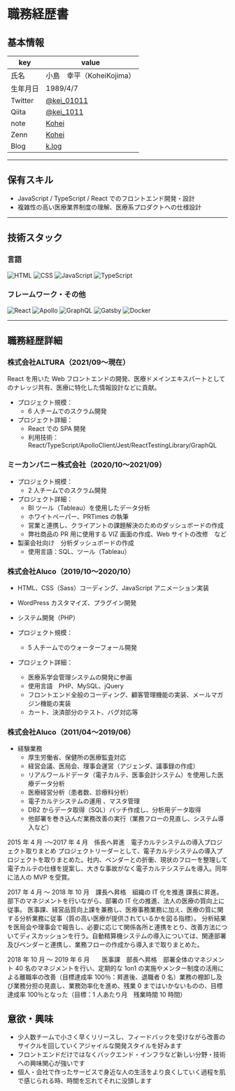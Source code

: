 # 職務経歴書

## 基本情報

|key|value|
|---|---|
|氏名|小島　幸平（KoheiKojima）|
|生年月日|1989/4/7|
|Twitter|[@kei_01011](https://twitter.com/kei_01011)|
|Qiita|[@kei_1011](https://qiita.com/kei_1011)|
|note|[Kohei](https://note.com/kei_01011/)|
|Zenn|[Kohei](https://zenn.dev/kei_01011)|
|Blog|[k.log](https://k-log.vercel.app/)|

---

## 保有スキル
- JavaScript / TypeScript / React でのフロントエンド開発・設計
- 複雑性の高い医療業界制度の理解、医療系プロダクトへの仕様設計


---

## 技術スタック

### 言語
<p>
  <img alt="HTML" src="https://img.shields.io/badge/-HTML-E34F26?style=flat-square&logo=html5&logoColor=white" />
  <img alt="CSS" src="https://img.shields.io/badge/-CSS-1572B6?style=flat-square&logo=css3&logoColor=white" />
  <img alt="JavaScript" src="https://img.shields.io/badge/-JavaScript-F7DF1E?style=flat-square&logo=JavaScript&logoColor=white" />
  <img alt="TypeScript" src="https://img.shields.io/badge/-TypeScript-007ACC?style=flat-square&logo=typescript&logoColor=white" />
</p>

### フレームワーク・その他
<p>
  <img alt="React" src="https://img.shields.io/badge/-React-45b8d8?style=flat-square&logo=react&logoColor=white" />
 <img alt="Apollo" src="https://img.shields.io/badge/-Apollo%20GraphQL-311C87?style=flat-square&logo=apollo-graphql&logoColor=white" />
  <img alt="GraphQL" src="https://img.shields.io/badge/-GraphQL-E10098?style=flat-square&logo=graphql&logoColor=white" />
  <img alt="Gatsby" src="https://img.shields.io/badge/-Gatsby-663399?style=flat-square&logo=Gatsby&logoColor=white" />
  <img alt="Docker" src="https://img.shields.io/badge/-Docker-46a2f1?style=flat-square&logo=docker&logoColor=white" />
</p>

---

## 職務経歴詳細

### 株式会社ALTURA（2021/09〜現在）
React を用いた Web フロントエンドの開発、医療ドメインエキスパートとしてのナレッジ共有、医療に特化した情報設計などに貢献。


- プロジェクト規模：
  - 6 人チームでのスクラム開発
- プロジェクト詳細：
  - React での SPA 開発
  - 利用技術：React/TypeScript/ApolloClient/Jest/ReactTestingLibrary/GraphQL

### ミーカンパニー株式会社（2020/10〜2021/09）

- プロジェクト規模：
  - 2 人チームでのスクラム開発
- プロジェクト詳細：
  - BI ツール（Tableau）を使用したデータ分析
  - ホワイトペーパー、PRTimes の執筆
  - 営業と連携し、クライアントの課題解決のためのダッシュボードの作成
  - 弊社商品の PR 用に使用する VIZ 画面の作成、Web サイトの改修　など
- 製薬会社向け　分析ダッシュボードの作成
  - 使用言語：SQL、ツール（Tableau）

### 株式会社Aluco（2019/10〜2020/10）

- HTML、CSS（Sass）コーディング、JavaScript アニメーション実装
- WordPress カスタマイズ、プラグイン開発
- システム開発（PHP）

- プロジェクト規模：
  - 5 人チームでのウォーターフォール開発
- プロジェクト詳細：
  - 医療系学会管理システムの開発に参画
  - 使用言語　PHP、MySQL、jQuery
  - フロントエンド全般のコーディング、顧客管理機能の実装、メールマガジン機能の実装
  - カート、決済部分のテスト、バグ対応等


### 株式会社Aluco（2011/04〜2019/06）

- 経験業務
  - 厚生労働省、保健所の医療監査対応
  - 経営会議、医局会、理事会運営（アジェンダ、議事録の作成）
  - リアルワールドデータ（電子カルテ、医事会計システム）を使用した医療データ分析
  - 医療経営分析（患者数、診療科分析）
  - 電子カルテシステムの運用 、マスタ管理
  - DB2 からデータ取得（SQL）バッチ作成し、分析用データ取得
  - 他部署を巻き込んだ業務改善の実行（業務フローの見直し、システム導入など）


2015 年 4 月 -〜2017 年 4 月　係長へ昇進　電子カルテシステムの導入プロジェクト取りまとめ
プロジェクトリーダーとして、電子カルテシステムの導入プロジェクトを取りまとめた。社内、ベンダーとの折衝、現状のフローを整理して電子カルテの仕様を提案し、大きな事故がなく電子カルテシステムを導入。同年に法人の MVP を受賞。

2017 年 4 月 〜 2018 年 10 月　課長へ昇格　組織の IT 化を推進
課長に昇進。部下のマネジメントを行いながら、部署の IT 化の推進、法人の医療の質向上に従事。
医事課、経営品質向上課を兼務し、医療事務業務に加え、医療の質に関する分析業務に従事（質の高い医療が提供されているかを図る指標）。
分析結果を医局会や理事会で報告し、必要に応じて関係各所と連携をとり、改善方法についてディスカッションを行う。自動精算機システムの導入については、関連部署及びベンダーと連携し、業務フローの作成から導入まで取りまとめた。

2018 年 10 月 〜 2019 年 6 月　　医事課　部長へ昇格　部署全体のマネジメント
40 名のマネジメントを行い、定期的な 1on1 の実施やメンター制度の活用による離職率の改善（目標達成率 100％：昇進後、退職者 0 名）業務の棚卸し及び業務分担の見直し、業務効率化を進め、残業 0 まではいかないものの、目標達成率 100％となった（目標：1 人あたり月　残業時間 10 時間）


## 意欲・興味

- 少人数チームで小さく早くリリースし、フィードバックを受けながら改善のサイクルを回していくアジャイルな開発スタイルを好みます
- フロントエンドだけではなくバックエンド・インフラなど新しい分野・技術への興味関心が強いです
- 個人・会社で作ったサービスで身近な人の生活をより良くしていく過程を肌で感じられる時、時間を忘れてそれに没頭します
